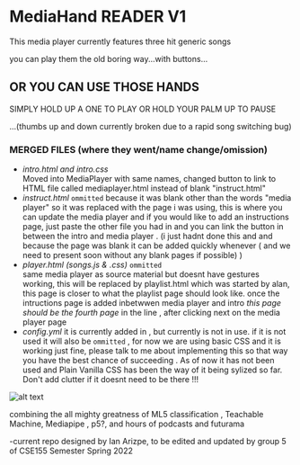 # MediaHand READER V1

This media player currently features three hit generic songs 

you can play them the old boring way...with buttons...

## OR YOU CAN USE THOSE HANDS 

 SIMPLY HOLD UP A ONE TO PLAY OR HOLD YOUR PALM UP TO PAUSE
 
 
 ...(thumbs up and down currently broken due to a rapid song switching bug)

### **MERGED FILES (where they went/name change/omission)**
- _intro.html and intro.css_  
Moved into MediaPlayer with same names, changed button to link to HTML file called mediaplayer.html instead of blank "instruct.html"
- _instruct.html_  `ommitted` 
because it was blank other than the words "media player" so it was replaced with the page i was using, this is where you can update the media player and if you would like to add an instructions page, just paste the other file you had in and you can link the button in between the intro and media player . (i just hadnt done this and and because the page was blank it can be added quickly whenever  ( and we need to present soon without any blank pages if possible) ) 
- _player.html (songs.js & .css)_ `ommitted`  
same media player as source material but doesnt have gestures working, this will be replaced by playlist.html which was started by alan, this page is closer to what the playlist page should look like. once the intructions page is added inbetwwen media player and intro *this page should be the fourth page* in the line , after clicking next on the media player page
- _config.yml_ it is currently added in , but currently is not in use. if it is not used it will also be `ommitted` , for now we are using basic CSS and it is working just fine, please talk to me about implementing this so that way you have the best chance of succeeding . As of now it has not been used and Plain Vanilla CSS has been the way of it being sylized so far. Don't add clutter if it doesnt need to be there !!!



![alt text](https://media.makeameme.org/created/put-your-hands-3322bdcae1.jpg)









combining the all mighty greatness of ML5 classification , Teachable Machine, Mediapipe , p5?, and hours of podcasts and futurama


-current repo designed by Ian Arizpe, to be edited and updated by group 5 of CSE155 Semester Spring 2022
